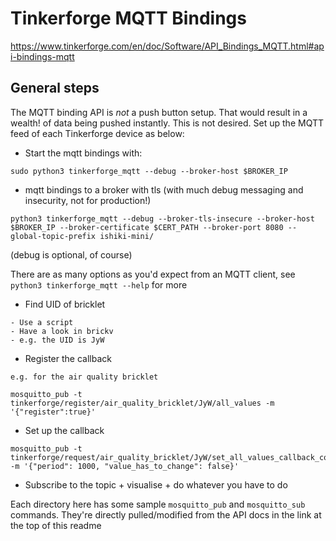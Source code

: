 # Tinkerforge MQTT Bindings

https://www.tinkerforge.com/en/doc/Software/API_Bindings_MQTT.html#api-bindings-mqtt

## General steps

The MQTT binding API is _not_ a push button setup. That would result in a wealth! of data being pushed instantly. This is not desired. Set up the MQTT feed of each Tinkerforge device as below:

- Start the mqtt bindings with:

```
sudo python3 tinkerforge_mqtt --debug --broker-host $BROKER_IP
```

- mqtt bindings to a broker with tls (with much debug messaging and insecurity, not for production!)

```
python3 tinkerforge_mqtt --debug --broker-tls-insecure --broker-host $BROKER_IP --broker-certificate $CERT_PATH --broker-port 8080 --global-topic-prefix ishiki-mini/
```

(debug is optional, of course)

There are as many options as you'd expect from an MQTT client, see `python3 tinkerforge_mqtt --help` for more

- Find UID of bricklet

```
- Use a script
- Have a look in brickv
- e.g. the UID is JyW

```

- Register the callback

```
e.g. for the air quality bricklet

mosquitto_pub -t tinkerforge/register/air_quality_bricklet/JyW/all_values -m '{"register":true}'

```

- Set up the callback

```
mosquitto_pub -t tinkerforge/request/air_quality_bricklet/JyW/set_all_values_callback_configuration -m '{"period": 1000, "value_has_to_change": false}'
```

- Subscribe to the topic + visualise + do whatever you have to do

Each directory here has some sample `mosquitto_pub` and `mosquitto_sub` commands. They're directly pulled/modified from the  API docs in the link at the top of this readme 